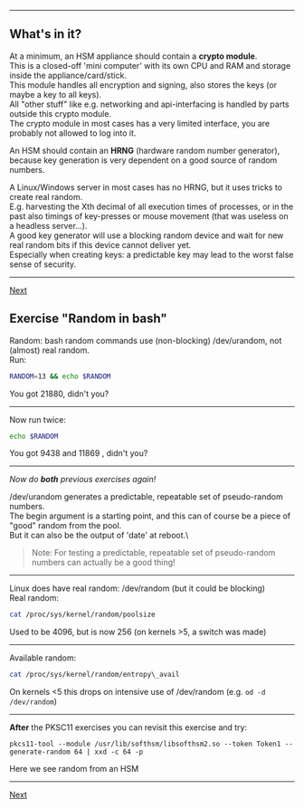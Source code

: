------------------------------
## What's in it?
At a minimum, an HSM appliance should contain a **crypto module**.\
This is a closed-off 'mini computer' with its own CPU and RAM and
storage inside the appliance/card/stick.\
This module handles all encryption and signing, also stores the keys (or
maybe a key to all keys).\
All "other stuff" like e.g. networking and api-interfacing is handled
by parts outside this crypto module.\
The crypto module in most cases has a very limited interface, you are probably not allowed to log into it.

An HSM should contain an **HRNG** (hardware random number generator),\
because key generation is very dependent on a good source of random numbers.

A Linux/Windows server in most cases has no HRNG, but it uses tricks to
create real random.\
E.g. harvesting the Xth decimal of all execution times of processes, or
in the past also timings of key-presses or mouse movement (that was useless on a headless server...).\
A good key generator will use a blocking random device and wait for new
real random bits if this device cannot deliver yet.\
Especially when creating keys: a predictable key may lead to the worst false sense of security.

------------
[Next](https://github.com/niek-sidn/hsm_workshop/blob/main/Slide07.md)

## Exercise "Random in bash"
Random: bash random commands use (non-blocking) /dev/urandom, not (almost) real random.\
Run:
```bash
RANDOM=13 && echo $RANDOM
```
You got 21880, didn't you?

---
Now run twice:
```bash
echo $RANDOM
```
You got 9438 and 11869 , didn't you?

---
*Now do **both** previous exercises again!*

/dev/urandom generates a predictable, repeatable set of pseudo-random numbers.\
The begin argument is a starting point, and this can of course be a piece of "good" random from the pool.\
But it can also be the output of 'date' at reboot.\
> Note: For testing a predictable, repeatable set of pseudo-random numbers can actually be a good thing!

---
Linux does have real random: /dev/random (but it could be blocking)\
Real random:
```bash
cat /proc/sys/kernel/random/poolsize
```
Used to be 4096, but is now 256 (on kernels >5, a switch was made)

---
Available random:
```bash
cat /proc/sys/kernel/random/entropy\_avail
```
On kernels <5 this drops on intensive use of /dev/random (e.g. `od -d /dev/random`)

---

**After** the PKSC11 exercises you can revisit this exercise and try:
```
pkcs11-tool --module /usr/lib/softhsm/libsofthsm2.so --token Token1 --generate-random 64 | xxd -c 64 -p
```
Here we see random from an HSM

---------------
[Next](https://github.com/niek-sidn/hsm_workshop/blob/main/Slide07.md)
